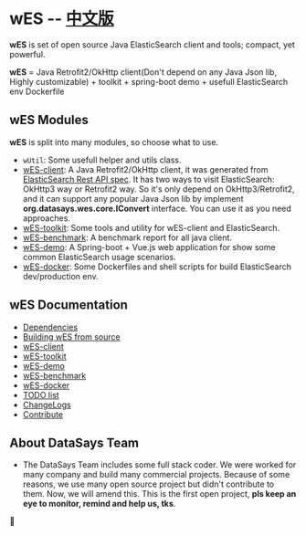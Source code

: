wES -- [中文版](https://github.com/DataSays/wES/blob/master/README_zh.md)
====

**wES** is set of open source Java ElasticSearch client and tools; compact, yet powerful.

**wES** = Java Retrofit2/OkHttp client(Don't depend on any Java Json lib, Highly customizable) + toolkit + spring-boot demo + usefull ElasticSearch env Dockerfile

## wES Modules

**wES** is split into many modules, so choose what to use.
+ `wUtil`: Some usefull helper and utils class.
+ [wES-client](https://github.com/DataSays/wES/tree/master/wES-client): A Java Retrofit2/OkHttp client, it was generated from [ElasticSearch Rest API spec](https://github.com/elastic/elasticsearch/tree/master/rest-api-spec). It has two ways to visit ElasticSearch: OkHttp3 way or Retrofit2 way. So it's only depend on OkHttp3/Retrofit2, and it can support any popular Java Json lib by implement **org.datasays.wes.core.IConvert** interface. You can use it as you need approaches.
+ [wES-toolkit](https://github.com/DataSays/wES/tree/master/wES-toolkit): Some tools and utility for wES-client and ElasticSearch.
+ [wES-benchmark](https://github.com/DataSays/wES/blob/master/docs/Benchmark_zh.md): A benchmark report for all java client.
+ [wES-demo](https://github.com/DataSays/wES/tree/master/wES-demo): A Spring-boot + Vue.js web application for show some common ElasticSearch usage scenarios.
+ [wES-docker](https://github.com/DataSays/wES/tree/master/wES-docker): Some Dockerfiles and shell scripts for build ElasticSearch dev/production env.

## wES Documentation
+ [Dependencies](https://github.com/DataSays/wES/blob/master/docs/Dependencies.md)
+ [Building wES from source](https://github.com/DataSays/wES/blob/master/docs/build.md)
+ [wES-client](https://github.com/DataSays/wES/blob/master/wES-client/README.md)
+ [wES-toolkit](https://github.com/DataSays/wES/blob/master/wES-toolkit/README.md)
+ [wES-demo](https://github.com/DataSays/wES/blob/master/wES-demo/README.md)
+ [wES-benchmark](https://github.com/DataSays/wES/blob/master/wES-benchmark/README.md)
+ [wES-docker](https://github.com/DataSays/wES/tree/master/wES-docker)
+ [TODO list](https://github.com/DataSays/wES/blob/master/docs/TODO.md)
+ [ChangeLogs](https://github.com/DataSays/wES/blob/master/docs/ChangeLogs.md)
+ [Contribute](https://github.com/DataSays/wES/blob/master/docs/Contribute.md)

## About DataSays Team
+ The DataSays Team includes some full stack coder. We were worked for many company and build many commercial projects. Because of some reasons, we use many open source project but didn't contribute to them. Now, we will amend this. This is the first open project, **pls keep an eye to monitor, remind and help us, tks**.


:rocket: